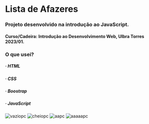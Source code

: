 # Lista de Afazeres
### Projeto desenvolvido na introdução ao JavaScript.
#### Curso/Cadeira: Introdução ao Desenvolvimento Web, Ulbra Torres 2023/01.

### O que usei?

##### · HTML
##### · CSS
##### · Boostrap
##### · JavaScript

![vaziopc](https://github.com/ViniciusMat0s/ListaAfazeres_HTMLCSSJS/assets/128171517/5d5b88a6-9048-45a2-a5ab-e27009ab9b80)
![cheiopc](https://github.com/ViniciusMat0s/ListaAfazeres_HTMLCSSJS/assets/128171517/b7ff8db3-b8bc-404f-b164-b8f47c735539)
![aapc](https://github.com/ViniciusMat0s/ListaAfazeres_HTMLCSSJS/assets/128171517/12ebe35e-329c-4d9c-a4fe-1c535cb50930)
![aaaaapc](https://github.com/ViniciusMat0s/ListaAfazeres_HTMLCSSJS/assets/128171517/aa9135d3-a9b3-4586-a801-0c2a5a01cbf5)
